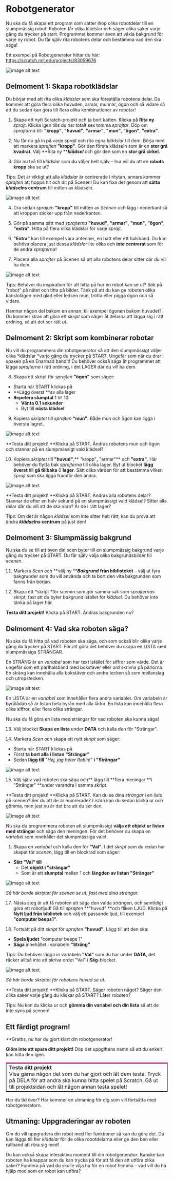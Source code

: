 # Robotgenerator

Nu ska du få skapa ett program som sätter ihop olika robotdelar till en slumpmässig robot! Roboten får olika klädslar och säger olika saker varje gång du trycker på start. Programmet kommer även att växla bakgrund för varje ny robot. Du får själv rita robotens delar och bestämma vad den ska säga! 

Ett exempel på Robotgenerator hittar du här: <a href="https://scratch.mit.edu/projects/83059676" target="_blank">https://scratch.mit.edu/projects/83059676</a>

![image alt text](image_0.jpg)


## Delmoment 1: Skapa robotklädslar

Du börjar med att rita olika *klädslar* som ska föreställa robotens delar. Du kommer att göra flera olika huvuden, armar, munnar, ögon och så vidare så att du sedan kan göra till flera olika kombinationer av robotar!

1. Skapa ett nytt Scratch-projekt och ta bort katten. Klicka på **Rita ny** *_sprajt_*. Klicka igen tills du har totalt sex tomma *sprajtar*. Döp om *sprajtarna* till: **"kropp"**, **"huvud"**, **"armar"**, **"mun"**, **"ögon"**, **"extra"**.

2. Nu får du gå in på varje *sprajt* och rita egna *klädslar* till dem. Börja med att markera *sprajten* **"kropp"**. Gör den första klädseln som är en **stor grå kvadrat**. Välj **Rita ny ****_klädsel_** och gör den som en **stor grå cirkel**. 

3. Gör nu två till *klädslar* som du väljer helt själv – hur vill du att en **robots kropp** ska se ut? 

  Tips: Det är viktigt att alla *klädslar* är centrerade i ritytan, annars kommer *sprajten* att hoppa hit och dit på Scenen! Du kan fixa det genom att **sätta *_klädselns_* centrum** till mitten av klädseln. 

  ![image alt text](image_1.png)

4. Dra sedan *sprajten* **"kropp"** till mitten av *Scenen* och lägg i nederkant så att kroppen sticker upp från nederkanten.

5. Gör på samma sätt med *sprajterna* **"huvud"**, **"armar"**, **"mun"**, **"ögon"**, **"extra"**. Hitta på flera olika klädslar för varje *sprajt*. 

6. **"Extra"** kan till exempel vara antenner, en hatt eller ett halsband. Du kan behöva placera just dessa *klädslar* lite olika och **inte centrerat** som för de andra *sprajterna*!

7. Placera alla *sprajter* på Scenen så att alla robotens delar sitter där du vill ha dem. 

  ![image alt text](image_2.jpg)

Tips: Behöver du inspiration för att hitta på hur en robot kan se ut? Sök på "robot" på nätet och titta på bilder. Tänk på att du kan ge roboten olika känslolägen med glad eller ledsen mun, trötta eller pigga ögon och så vidare.

Hamnar någon del bakom en annan, till exempel ögonen bakom huvudet? Du kommer strax att göra ett *skript* som säger åt delarna att lägga sig i rätt ordning, så att det ser rätt ut.


## Delmoment 2: Skript som kombinerar robotar

Nu vill du programmera din robotgenerator så att den slumpmässigt väljer olika *klädslar *varje gång du trycker på START. Ungefär som när du drar i spaken på en Enarmad bandit! Du behöver också säga åt programmet att lägga *sprajterna* i rätt ordning, i det LAGER där du vill ha dem. 

8. Skapa ett skript för *sprajten* **"ögon"** som säger: 

  * Starta när START klickas på
  * **Lägg överst **av alla lager
  * **Repetera slumptal** 1 till 10:
    * **Vänta **0.1** sekunder**
    * Byt till **nästa klädsel**

9. Kopiera *skriptet* till *sprajten* **"mun"**. Både mun och ögon kan ligga i översta lagret.

  ![image alt text](image_3.jpg)

  **Testa ditt projekt! **Klicka på START. Ändras robotens mun och ögon och stannar på en slumpmässigt vald klädsel?

10. Kopiera *skriptet* till **"huvud"**,** "kropp"**,** "armar"** och **"extra"**. Här behöver du flytta bak *sprajterna* till olika lager. Byt ut blocket **lägg överst** till **gå tillbaka** 0 **lager**. Sätt olika värden för att bestämma vilken *sprajt* som ska ligga framför den andra.  

  ![image alt text](image_4.jpg)

**Testa ditt projekt! **Klicka på START. Ändras alla robotens delar? Stannar de efter en halv sekund på en slumpmässigt vald klädsel? Sitter alla delar där du vill att de ska vara? Är de i rätt lager?

Tips: Om det är någon *klädsel* som inte sitter helt rätt, kan du prova att ändra **_klädselns_ centrum** på just den!


## Delmoment 3: Slumpmässig bakgrund

Nu ska du se till att även din scen byter till en slumpmässig bakgrund varje gång du trycker på START. Du får själv välja olika bakgrundsbilder till *scenen*.

11. Markera *Scen* och **välj ny ****_Bakgrund_** **från biblioteket** – välj ut fyra bakgrunder som du vill använda och ta bort den vita bakgrunden som fanns från början.

12. Skapa ett *skript *för *scenen* som gör samma sak som *sprajternas* skript, fast att du byter *bakgrund* istället för *klädsel*. Du behöver inte tänka på lager här. 

**Testa ditt projekt!** Klicka på START. Ändras bakgrunden nu?


## Delmoment 4: Vad ska roboten säga?

Nu ska du få hitta på vad roboten ska säga, och som också blir olika varje gång du trycker på START. För att göra det behöver du skapa en LISTA med slumpmässiga STRÄNGAR. 

En STRÄNG är en *variabel* som har text istället för siffror som värde. Det är ungefär som ett pärlhalsband med bokstäver eller ord skrivna på pärlorna. En sträng kan innehålla alla bokstäver och andra tecken så som mellanslag och utropstecken. 

![image alt text](image_5.png)

En LISTA är en *variabel* som innehåller flera andra variabler. Om variabeln är byrålådan så är listan hela byrån med alla lådor. En lista kan innehålla flera olika siffror, eller flera olika strängar. 

Nu ska du få göra en lista med strängar för vad roboten ska kunna säga!

13. Välj blocket **Skapa en lista** under **DATA** och kalla den för "Strängar". 

14. Markera *Scen* och skapa ett nytt *skript* som säger:

  * Starta när START klickas på
  * Först **ta bort alla i** **listan** **"Strängar"**
  * Sedan **lägg till** *"Hej, jag heter Robin!"* **i "Strängar"**

  ![image alt text](image_6.jpg)

15. Välj själv vad roboten ska säga och** lägg till **flera meningar **i "Strängar" **under varandra i samma *skript*. 

  **Testa ditt projekt! **Klicka på START. Kan du se dina *strängar* i en *lista* på scenen? Ser du att de är numrerade? *Listan* kan du sedan klicka ur och gömma, men just nu är det bra att du ser den.

  ![image alt text](image_7.jpg)

  Nu ska du programmera roboten att slumpmässigt **välja ett objekt ur listan med strängar** och säga den meningen. För det behöver du skapa en *variabel* som innehåller det slumpmässiga valet.

1. Skapa en *variabel* och kalla den för **"Val"**. I det *skript* som du redan har skapat för *scenen*, lägg till en blockrad som säger:

  * **Sätt "Val" till** 
    * Det **objekt i "strängar"**
    * Som är ett **slumptal** mellan 1 och **längden av listan "Strängar"**

  ![image alt text](image_8.jpg)

  *Så här borde skriptet för scenen se ut, fast med dina strängar.*

17. Nästa steg är att få roboten att säga den valda *strängen*, och samtidigt göra ett robotljud! Gå till *sprajten* **"huvud" **och fliken LJUD. Klicka på **Nytt ljud från bibliotek** och välj ett passande ljud, till exempel **"computer beeps1"**. 

18. Fortsätt på ditt *skript* för *sprajten* **"huvud"**. Lägg till att den ska:

  * **Spela ljudet** "computer beeps 1"
  * **Säga** innehållet i variabeln **"Sträng"** 

Tips: Du behöver lägga in variabeln **"Val"** som du har under **DATA**, det räcker alltså inte att skriva ordet "Val" i **Säg**-blocket.

![image alt text](image_9.jpg)

*Så här borde skriptet för robotens huvud se ut.*

**Testa ditt projekt! **Klicka på START. Säger roboten något? Säger den olika saker varje gång du klickar på START? Låter roboten? 

Tips: Nu kan du klicka ur och **gömma din variabel och din lista** så att de inte syns på scenen!


## Ett färdigt program!

**Grattis, nu har du gjort klart din robotgenerator! 

**Glöm inte att spara ditt projekt!** Döp det uppgiftens namn så att du enkelt kan hitta den igen.

<table border="1" cellspacing="0" cellpadding="0" class="noheader" style="border-top: solid rgb(230, 63, 152);" >
	<tbody>
		<tr>
			<td>
				<strong>Testa ditt projekt</strong>
				<br>Visa gärna någon det som du har gjort och låt dem testa. Tryck på DELA för att andra ska kunna hitta spelet på Scratch. Gå ut till projektsidan och låt någon annan testa spelet!
			</td>
		</tr>
	</tbody>
</table>

Har du tid över? Här kommer en utmaning för dig som vill fortsätta med robotgeneratorn.


## Utmaning: Uppgraderingar av roboten

Om du vill uppgradera din robot med fler funktioner så kan du göra det. Du kan lägga till fler *klädslar* för de olika robotdelarna eller ge den ben eller rullband att röra sig med! 

Du kan också skapa interaktiva moment till din robotgenerator: Kanske kan roboten ha knappar som du kan trycka på för att få den att utföra olika saker? Fundera på vad du skulle vilja ha för en robot hemma – vad vill du ha hjälp med som en robot kan utföra?


